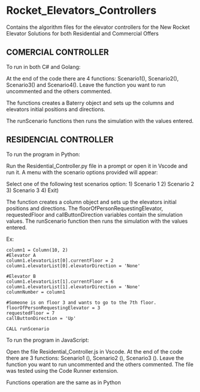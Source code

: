 # Rocket_Elevators_Controllers
Contains the algorithm files for the elevator controllers for the New Rocket Elevator Solutions for both Residential and Commercial Offers

COMERCIAL CONTROLLER
--------------------

To run in both C# and Golang:

At the end of the code there are 4 functions: Scenario1(), Scenario2(), Scenario3() and Scenario4().
Leave the function you want to run uncommented and the others commented.

The functions creates a Baterry object and sets up the columns and elevators initial positions and directions.

The runScenario functions then runs the simulation with the values entered.




RESIDENCIAL CONTROLLER
----------------------


To run the program in Python:

Run the Residential_Controller.py file in a prompt or open it in Vscode and run it.
A menu with the scenario options provided will appear:

Select one of the following test scenarios option:
        1) Scenario 1
        2) Scenario 2
        3) Scenario 3
        4) Exit)

The function creates a column object and sets up the elevators initial positions and directions.
The floorOfPersonRequestingElevator, requestedFloor and callButtonDirection variables contain the simulation values.
The runScenario function then runs the simulation with the values ​​entered.

Ex:
    
    column1 = Column(10, 2)    
    #Elevator A
    column1.elevatorList[0].currentFloor = 2    
    column1.elevatorList[0].elevatorDirection = 'None'
    
    #Elevator B
    column1.elevatorList[1].currentFloor = 6    
    column1.elevatorList[1].elevatorDirection = 'None'    
    columnNumber = column1   

    #Someone is on floor 3 and wants to go to the 7th floor.
    floorOfPersonRequestingElevator = 3    
    requestedFloor = 7    
    callButtonDirection = 'Up'
    
    CALL runScenario
    
To run the program in JavaScript:
    
Open the file Residential_Controller.js in Vscode.
At the end of the code there are 3 functions: Scenario1 (), Scenario2 (), Scenario3 ().
Leave the function you want to run uncommented and the others commented.
The file was tested using the Code Runner extension.

Functions operation are the same as in Python
